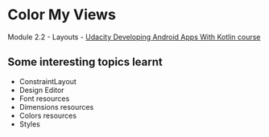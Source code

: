 # Color My Views

Module 2.2 - Layouts - [Udacity Developing Android Apps With Kotlin course](https://www.udacity.com/course/developing-android-apps-with-kotlin--ud9012)

## Some interesting topics learnt

- ConstraintLayout
- Design Editor
- Font resources
- Dimensions resources
- Colors resources
- Styles